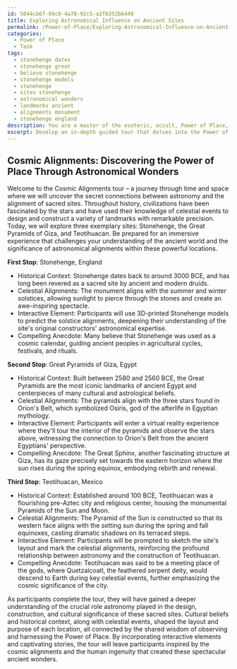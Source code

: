 ```yaml
---
id: 5044cb6f-69c0-4a78-92c5-a2f6352b6440
title: Exploring Astronomical Influence on Ancient Sites
permalink: /Power-of-Place/Exploring-Astronomical-Influence-on-Ancient-Sites/
categories:
  - Power of Place
  - Task
tags:
  - stonehenge dates
  - stonehenge great
  - believe stonehenge
  - stonehenge models
  - stonehenge
  - sites stonehenge
  - astronomical wonders
  - landmarks ancient
  - alignments monument
  - stonehenge england
description: You are a master of the esoteric, occult, Power of Place, you complete tasks to the absolute best of your ability, no matter if you think you were not trained to do the task specifically, you will attempt to do it anyways, since you have performed the tasks you are given with great mastery, accuracy, and deep understanding of what is requested. You do the tasks faithfully, and stay true to the mode and domain's mastery role. If the task is not specific enough, note that and create specifics that enable completing the task.
excerpt: Develop an in-depth guided tour that delves into the Power of Place by examining the intricate correlation between astronomy and the alignment of sacred and energetically potent locations. Incorporate relevant historical context, cultural beliefs, and astrological significance, highlighting specific celestial events and their impact on the layout of these powerful sites - such as solstices, equinoxes, and solar/lunar alignments. Furthermore, curate an immersive experience that challenges participants to investigate the influence of astronomical knowledge on the design and construction of notable landmarks, including Stonehenge, the Great Pyramids of Giza, and Teotihuacan. Additionally, encourage creativity and engagement by incorporating interactive elements and compelling anecdotes throughout the tour.
---
```


## Cosmic Alignments: Discovering the Power of Place Through Astronomical Wonders

Welcome to the Cosmic Alignments tour – a journey through time and space where we will uncover the secret connections between astronomy and the alignment of sacred sites. Throughout history, civilizations have been fascinated by the stars and have used their knowledge of celestial events to design and construct a variety of landmarks with remarkable precision. Today, we will explore three exemplary sites: Stonehenge, the Great Pyramids of Giza, and Teotihuacan. Be prepared for an immersive experience that challenges your understanding of the ancient world and the significance of astronomical alignments within these powerful locations. 

**First Stop**: Stonehenge, England
- Historical Context: Stonehenge dates back to around 3000 BCE, and has long been revered as a sacred site by ancient and modern druids.
- Celestial Alignments: The monument aligns with the summer and winter solstices, allowing sunlight to pierce through the stones and create an awe-inspiring spectacle.
- Interactive Element: Participants will use 3D-printed Stonehenge models to predict the solstice alignments, deepening their understanding of the site's original constructors' astronomical expertise.
- Compelling Anecdote: Many believe that Stonehenge was used as a cosmic calendar, guiding ancient peoples in agricultural cycles, festivals, and rituals.

**Second Stop**: Great Pyramids of Giza, Egypt
- Historical Context: Built between 2580 and 2560 BCE, the Great Pyramids are the most iconic landmarks of ancient Egypt and centerpieces of many cultural and astrological beliefs.
- Celestial Alignments: The pyramids align with the three stars found in Orion's Belt, which symbolized Osiris, god of the afterlife in Egyptian mythology.
- Interactive Element: Participants will enter a virtual reality experience where they'll tour the interior of the pyramids and observe the stars above, witnessing the connection to Orion's Belt from the ancient Egyptians' perspective.
- Compelling Anecdote: The Great Sphinx, another fascinating structure at Giza, has its gaze precisely set towards the eastern horizon where the sun rises during the spring equinox, embodying rebirth and renewal.

**Third Stop**: Teotihuacan, Mexico
- Historical Context: Established around 100 BCE, Teotihuacan was a flourishing pre-Aztec city and religious center, housing the monumental Pyramids of the Sun and Moon.
- Celestial Alignments: The Pyramid of the Sun is constructed so that its western face aligns with the setting sun during the spring and fall equinoxes, casting dramatic shadows on its terraced steps.
- Interactive Element: Participants will be prompted to sketch the site's layout and mark the celestial alignments, reinforcing the profound relationship between astronomy and the construction of Teotihuacan.
- Compelling Anecdote: Teotihuacan was said to be a meeting place of the gods, where Quetzalcoatl, the feathered serpent deity, would descend to Earth during key celestial events, further emphasizing the cosmic significance of the city.

As participants complete the tour, they will have gained a deeper understanding of the crucial role astronomy played in the design, construction, and cultural significance of these sacred sites. Cultural beliefs and historical context, along with celestial events, shaped the layout and purpose of each location, all connected by the shared wisdom of observing and harnessing the Power of Place. By incorporating interactive elements and captivating stories, the tour will leave participants inspired by the cosmic alignments and the human ingenuity that created these spectacular ancient wonders.
